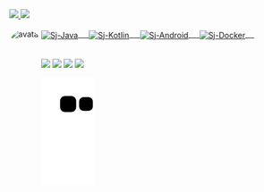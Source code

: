 <div align="left">
  <a href="https://github.com/sjbatista">
  <img height="180em" src="https://github-readme-stats.vercel.app/api?username=sjbatista&show_icons=true&theme=dracula&include_all_commits=true&count_private=true"/>
  <img height="180em" src="https://github-readme-stats.vercel.app/api/top-langs/?username=sjbatista&layout=compact&langs_count=7&theme=dracula"/>
</div>
<div style="display: inline_block"><br>
  <img align="center" alt="Sj-Java" height="60" width="70" src="https://cdn.jsdelivr.net/gh/devicons/devicon/icons/java/java-original.svg">
  &nbsp;&nbsp;&nbsp;
  <img align="center" alt="Sj-Kotlin" height="60" width="70" src="https://cdn.jsdelivr.net/gh/devicons/devicon/icons/kotlin/kotlin-original.svg">
  &nbsp;&nbsp;&nbsp;
  <img align="center" alt="Sj-Android" height="60" width="70" src="https://cdn.jsdelivr.net/gh/devicons/devicon/icons/android/android-original-wordmark.svg">
  &nbsp;&nbsp;&nbsp;
  <img align="center" alt="Sj-Docker" height="60" width="70" src="https://cdn.jsdelivr.net/gh/devicons/devicon/icons/docker/docker-original-wordmark.svg">
  &nbsp;&nbsp;&nbsp;
  <img align="left" alt="avatar" height="150" style="border-radius:50px;" src="https://lh3.googleusercontent.com/pw/AM-JKLWiPGYCNPXU72ilxTG7fGUG5Jsw8b-3vmGIdgXluK5iFonEuU3cQ5UJhoZDSI_UC5nuS3ZSNirEL5JZVMycp2a4bXtQEY-2MgIGdus_4eILSS7-D9__ADd3bNKUsdVmOKKI8flyVaYZaM-tdawIGtMp=s400-no?authuser=0">
</div>
<br>
<br>
<div> 
  <a href="https://www.instagram.com/sjsbatista" target="_blank"><img src="https://img.shields.io/badge/-Instagram-%23E4405F?style=for-the-badge&logo=instagram&logoColor=white" target="_blank"></a>
 <a href="https://discord.gg/AXqzVmE" target="_blank"><img src="https://img.shields.io/badge/Discord-7289DA?style=for-the-badge&logo=discord&logoColor=white" target="_blank"></a> 
  <a href="https://www.linkedin.com/in/salomão-batista-42aaab150/" target="_blank"><img src="https://img.shields.io/badge/-LinkedIn-%230077B5?style=for-the-badge&logo=linkedin&logoColor=white" target="_blank"></a>
  <a href="https://api.whatsapp.com/send?phone=5531975336222&text=Olá ! Encontrei seu contato no GitHub !" target="_blank"><img src="https://img.shields.io/badge/WhatsApp-25D366?style=for-the-badge&logo=whatsapp&logoColor=white" target="_blank"></a>
 
  ![Snake animation](https://github.com/rafaballerini/rafaballerini/blob/output/github-contribution-grid-snake.svg)
 
</div>


<!---

sjbatista/sjbatista is a ✨ special ✨ repository because its `README.md` (this file) appears on your GitHub profile.

You can click the Preview link to take a look at your changes.

--->
